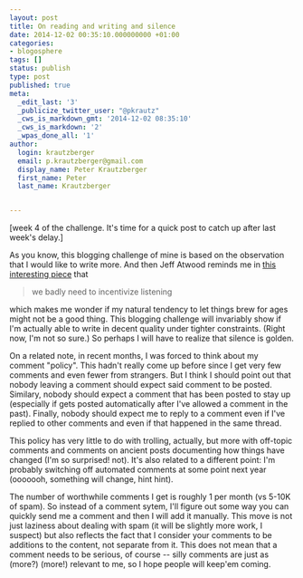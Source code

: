 ```yaml
---
layout: post
title: On reading and writing and silence
date: 2014-12-02 00:35:10.000000000 +01:00
categories:
- blogosphere
tags: []
status: publish
type: post
published: true
meta:
  _edit_last: '3'
  _publicize_twitter_user: "@pkrautz"
  _cws_is_markdown_gmt: '2014-12-02 08:35:10'
  _cws_is_markdown: '2'
  _wpas_done_all: '1'
author:
  login: krautzberger
  email: p.krautzberger@gmail.com
  display_name: Peter Krautzberger
  first_name: Peter
  last_name: Krautzberger


---
```


[week 4 of the challenge. It's time for a quick post to catch up after last week's delay.]

As you know, this blogging challenge of mine is based on the observation that I would like to write more. And then Jeff Atwood reminds me in [this interesting piece](http://blog.codinghorror.com/because-reading-is-fundamental-2/) that

> we badly need to incentivize listening

which makes me wonder if my natural tendency to let things brew for ages might not be a good thing. This blogging challenge will invariably show if I'm actually able to write in decent quality under tighter constraints. (Right now, I'm not so sure.) So perhaps I will have to realize that silence is golden.

On a related note, in recent months, I was forced to think about my comment "policy". This hadn't really come up before since I get very few comments and even fewer from strangers. But I think I should point out that nobody leaving a comment should expect said comment to be posted. Similary, nobody should expect a comment that has been posted to stay up (especially if gets posted automatically after I've allowed a comment in the past). Finally, nobody should expect me to reply to a comment even if I've replied to other comments and even if that happened in the same thread.

This policy has very little to do with trolling, actually, but more with off-topic comments and comments on ancient posts documenting how things have changed (I'm so surprised! not). It's also related to a different point: I'm probably switching off automated comments at some point next year (ooooooh, something will change, hint hint).

The number of worthwhile comments I get is roughly 1 per month (vs 5-10K of spam). So instead of a comment sytem, I'll figure out some way you can quickly send me a comment and then I will add it manually. This move is not just laziness about dealing with spam (it will be slightly more work, I suspect) but also reflects the fact that I consider your comments to be additions to the content, not separate from it. This does not mean that a comment needs to be serious, of course -- silly comments are just as (more?) (more!) relevant to me, so I hope people will keep'em coming.